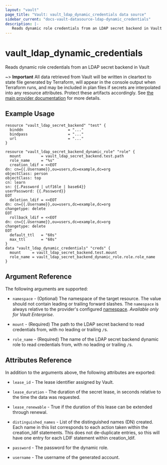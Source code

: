 ```yaml
---
layout: "vault"
page_title: "Vault: vault_ldap_dynamic_credentials data source"
sidebar_current: "docs-vault-datasource-ldap-dynamic_credentials"
description: |-
   Reads dynamic role credentials from an LDAP secret backend in Vault
---
```


# vault\_ldap\_dynamic\_credentials

Reads dynamic role credentials from an LDAP secret backend in Vault

~> **Important** All data retrieved from Vault will be
written in cleartext to state file generated by Terraform, will appear in
the console output when Terraform runs, and may be included in plan files
if secrets are interpolated into any resource attributes.
Protect these artifacts accordingly. See
[the main provider documentation](../index.html)
for more details.

## Example Usage

```hcl
resource "vault_ldap_secret_backend" "test" {
  binddn                    = "..."
  bindpass                  = "..."
  url                       = "..."
}

resource "vault_ldap_secret_backend_dynamic_role" "role" {
  mount         = vault_ldap_secret_backend.test.path
  role_name     = "%s"
  creation_ldif = <<EOT
dn: cn={{.Username}},ou=users,dc=example,dc=org
objectClass: person
objectClass: top
cn: learn
sn: {{.Password | utf16le | base64}}
userPassword: {{.Password}}
EOT
  deletion_ldif = <<EOT
dn: cn={{.Username}},ou=users,dc=example,dc=org
changetype: delete
EOT
  rollback_ldif = <<EOT
dn: cn={{.Username}},ou=users,dc=example,dc=org
changetype: delete
EOT
  default_ttl   = "60s"
  max_ttl       = "60s"
}
data "vault_ldap_dynamic_credentials" "creds" {
  mount     = vault_ldap_secret_backend.test.mount
  role_name = vault_ldap_secret_backend_dynamic_role.role.role_name
}
```

## Argument Reference

The following arguments are supported:

* `namespace` - (Optional) The namespace of the target resource.
  The value should not contain leading or trailing forward slashes.
  The `namespace` is always relative to the provider's configured [namespace](/docs/providers/vault#namespace).
  *Available only for Vault Enterprise*.

* `mount` - (Required) The path to the LDAP secret backend to
  read credentials from, with no leading or trailing `/`s.

* `role_name` - (Required) The name of the LDAP secret backend dynamic role to read
  credentials from, with no leading or trailing `/`s.

## Attributes Reference

In addition to the arguments above, the following attributes are exported:

* `lease_id` - The lease identifier assigned by Vault.

* `lease_duration` - The duration of the secret lease, in seconds relative
  to the time the data was requested. 
 
* `lease_renewable` - True if the duration of this lease can be extended
  through renewal.

* `distinguished_names` - List of the distinguished names (DN) created. Each name in this list 
  corresponds to each action taken within the creation_ldif statements. 
  This does not de-duplicate entries, so this will have one entry for each
  LDIF statement within creation_ldif. 

* `password` - The password for the dynamic role.
 
* `username` - The username of the generated account.